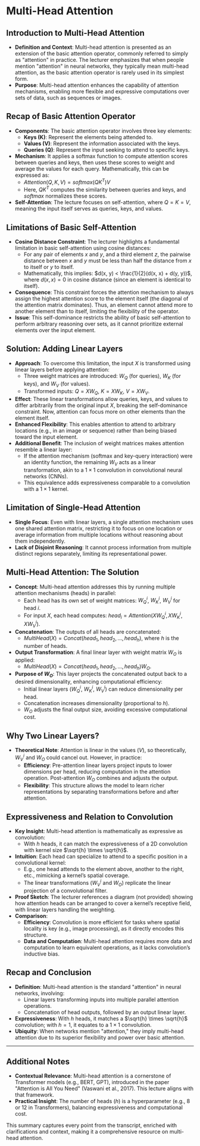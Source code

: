 # Multi-Head Attention

## Introduction to Multi-Head Attention
- **Definition and Context**: Multi-head attention is presented as an extension of the basic attention operator, commonly referred to simply as "attention" in practice. The lecturer emphasizes that when people mention "attention" in neural networks, they typically mean multi-head attention, as the basic attention operator is rarely used in its simplest form.
- **Purpose**: Multi-head attention enhances the capability of attention mechanisms, enabling more flexible and expressive computations over sets of data, such as sequences or images.

## Recap of Basic Attention Operator
- **Components**: The basic attention operator involves three key elements:
  - **Keys (K)**: Represent the elements being attended to.
  - **Values (V)**: Represent the information associated with the keys.
  - **Queries (Q)**: Represent the input seeking to attend to specific keys.
- **Mechanism**: It applies a softmax function to compute attention scores between queries and keys, then uses these scores to weight and average the values for each query. Mathematically, this can be expressed as:
  - $Attention(Q, K, V) = softmax(QK^T)V$
  - Here, $QK^T$ computes the similarity between queries and keys, and $softmax$ normalizes these scores.
- **Self-Attention**: The lecture focuses on self-attention, where $Q = K = V$, meaning the input itself serves as queries, keys, and values.

## Limitations of Basic Self-Attention
- **Cosine Distance Constraint**: The lecturer highlights a fundamental limitation in basic self-attention using cosine distances:
  - For any pair of elements $x$ and $y$, and a third element $z$, the pairwise distance between $x$ and $y$ must be less than half the distance from $x$ to itself or $y$ to itself.
  - Mathematically, this implies: $d(x, y) < \frac{1}{2}(d(x, x) + d(y, y))$, where $d(x, x) = 0$ in cosine distance (since an element is identical to itself).
- **Consequence**: This constraint forces the attention mechanism to always assign the highest attention score to the element itself (the diagonal of the attention matrix dominates). Thus, an element cannot attend more to another element than to itself, limiting the flexibility of the operator.
- **Issue**: This self-dominance restricts the ability of basic self-attention to perform arbitrary reasoning over sets, as it cannot prioritize external elements over the input element.

## Solution: Adding Linear Layers
- **Approach**: To overcome this limitation, the input $X$ is transformed using linear layers before applying attention:
  - Three weight matrices are introduced: $W_Q$ (for queries), $W_K$ (for keys), and $W_V$ (for values).
  - Transformed inputs: $Q = XW_Q$, $K = XW_K$, $V = XW_V$.
- **Effect**: These linear transformations allow queries, keys, and values to differ arbitrarily from the original input $X$, breaking the self-dominance constraint. Now, attention can focus more on other elements than the element itself.
- **Enhanced Flexibility**: This enables attention to attend to arbitrary locations (e.g., in an image or sequence) rather than being biased toward the input element.
- **Additional Benefit**: The inclusion of weight matrices makes attention resemble a linear layer:
  - If the attention mechanism (softmax and key-query interaction) were an identity function, the remaining $W_V$ acts as a linear transformation, akin to a $1 \times 1$ convolution in convolutional neural networks (CNNs).
  - This equivalence adds expressiveness comparable to a convolution with a $1 \times 1$ kernel.

## Limitation of Single-Head Attention
- **Single Focus**: Even with linear layers, a single attention mechanism uses one shared attention matrix, restricting it to focus on one location or average information from multiple locations without reasoning about them independently.
- **Lack of Disjoint Reasoning**: It cannot process information from multiple distinct regions separately, limiting its representational power.

## Multi-Head Attention: The Solution
- **Concept**: Multi-head attention addresses this by running multiple attention mechanisms (heads) in parallel:
  - Each head has its own set of weight matrices: $W_Q^i$, $W_K^i$, $W_V^i$ for head $i$.
  - For input $X$, each head computes: $head_i = Attention(XW_Q^i, XW_K^i, XW_V^i)$.
- **Concatenation**: The outputs of all heads are concatenated:
  - $MultiHead(X) = Concat(head_1, head_2, ..., head_h)$, where $h$ is the number of heads.
- **Output Transformation**: A final linear layer with weight matrix $W_O$ is applied:
  - $MultiHead(X) = Concat(head_1, head_2, ..., head_h)W_O$.
- **Purpose of $W_O$**: This layer projects the concatenated output back to a desired dimensionality, enhancing computational efficiency:
  - Initial linear layers ($W_Q^i$, $W_K^i$, $W_V^i$) can reduce dimensionality per head.
  - Concatenation increases dimensionality (proportional to $h$).
  - $W_O$ adjusts the final output size, avoiding excessive computational cost.

## Why Two Linear Layers?
- **Theoretical Note**: Attention is linear in the values ($V$), so theoretically, $W_V^i$ and $W_O$ could cancel out. However, in practice:
  - **Efficiency**: Pre-attention linear layers project inputs to lower dimensions per head, reducing computation in the attention operation. Post-attention $W_O$ combines and adjusts the output.
  - **Flexibility**: This structure allows the model to learn richer representations by separating transformations before and after attention.

## Expressiveness and Relation to Convolution
- **Key Insight**: Multi-head attention is mathematically as expressive as convolution:
  - With $h$ heads, it can match the expressiveness of a 2D convolution with kernel size $\sqrt{h} \times \sqrt{h}$.
- **Intuition**: Each head can specialize to attend to a specific position in a convolutional kernel:
  - E.g., one head attends to the element above, another to the right, etc., mimicking a kernel’s spatial coverage.
  - The linear transformations ($W_V^i$ and $W_O$) replicate the linear projection of a convolutional filter.
- **Proof Sketch**: The lecturer references a diagram (not provided) showing how attention heads can be arranged to cover a kernel’s receptive field, with linear layers handling the weighting.
- **Comparison**:
  - **Efficiency**: Convolution is more efficient for tasks where spatial locality is key (e.g., image processing), as it directly encodes this structure.
  - **Data and Computation**: Multi-head attention requires more data and computation to learn equivalent operations, as it lacks convolution’s inductive bias.

## Recap and Conclusion
- **Definition**: Multi-head attention is the standard "attention" in neural networks, involving:
  - Linear layers transforming inputs into multiple parallel attention operations.
  - Concatenation of head outputs, followed by an output linear layer.
- **Expressiveness**: With $h$ heads, it matches a $\sqrt{h} \times \sqrt{h}$ convolution; with $h=1$, it equates to a $1 \times 1$ convolution.
- **Ubiquity**: When networks mention "attention," they imply multi-head attention due to its superior flexibility and power over basic attention.

---

## Additional Notes
- **Contextual Relevance**: Multi-head attention is a cornerstone of Transformer models (e.g., BERT, GPT), introduced in the paper "Attention is All You Need" (Vaswani et al., 2017). This lecture aligns with that framework.
- **Practical Insight**: The number of heads ($h$) is a hyperparameter (e.g., 8 or 12 in Transformers), balancing expressiveness and computational cost.

This summary captures every point from the transcript, enriched with clarifications and context, making it a comprehensive resource on multi-head attention.